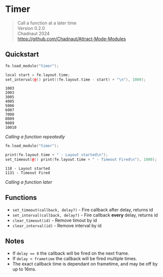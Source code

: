 # Timer

> Call a function at a later time  
> Version 0.2.0  
> Chadnaut 2024  
> https://github.com/Chadnaut/Attract-Mode-Modules

## Quickstart

```cpp
fe.load_module("timer");

local start = fe.layout.time;
set_interval(@() print((fe.layout.time - start) + "\n"), 1000);
```

```log
1003
2003
3005
4005
5006
6007
7008
8009
9009
10010
```
*Calling a function repeatedly*

```cpp
fe.load_module("timer");

print(fe.layout.time + " - Layout started\n");
set_timeout(@() print(fe.layout.time + " - Timeout Fired\n"), 1000);
```

```log
118 - Layout started
1131 - Timeout Fired
```
*Calling a function later*

## Functions

- `set_timeout(callback, delay?)` - Fire callback after delay, returns id
- `set_interval(callback, delay?)` - Fire callback **every** delay, returns id
- `clear_timeout(id)` - Remove timout by id
- `clear_interval(id)` - Remove interval by id

## Notes

- If `delay == 0` the callback will be fired on the next frame.
- If `delay < frametime` the callback will be fired multiple times.
- The exact callback time is dependant on frametime, and may be off by up to 16ms.
